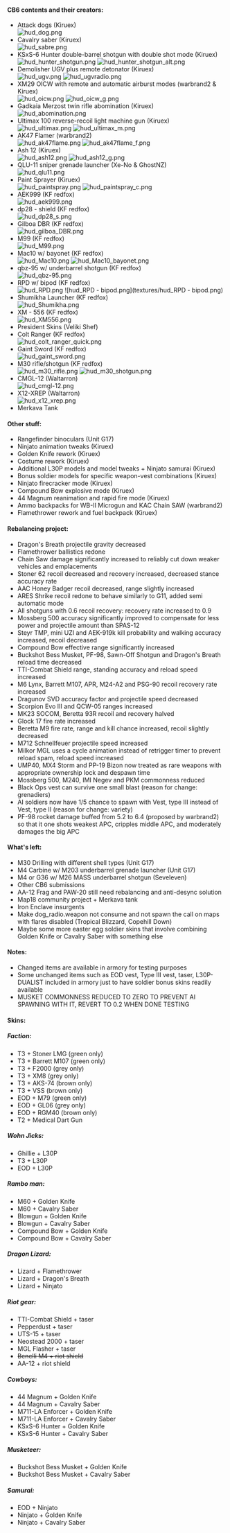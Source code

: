 #### CB6 contents and their creators:
- Attack dogs (Kiruex)  \
  ![hud_dog.png](textures/hud_dog.png)
- Cavalry saber (Kiruex)  \
  ![hud_sabre.png](textures/hud_sabre.png)
- KSxS-6 Hunter double-barrel shotgun with double shot mode (Kiruex)  \
  ![hud_hunter_shotgun.png](textures/hud_hunter_shotgun.png) ![hud_hunter_shotgun_alt.png](textures/hud_hunter_shotgun_alt.png)
- Demolisher UGV plus remote detonator (Kiruex)  \
  ![hud_ugv.png](textures/hud_ugv.png) ![hud_ugvradio.png](textures/hud_ugvradio.png)
- XM29 OICW with remote and automatic airburst modes (warbrand2 & Kiruex)  \
  ![hud_oicw.png](textures/hud_oicw.png) ![hud_oicw_g.png](textures/hud_oicw_g.png)
- Gadkaia Merzost twin rifle abomination (Kiruex)  \
  ![hud_abomination.png](textures/hud_abomination.png)
- Ultimax 100 reverse-recoil light machine gun (Kiruex)  \
  ![hud_ultimax.png](textures/hud_ultimax.png) ![hud_ultimax_m.png](textures/hud_ultimax_m.png)
- AK47 Flamer (warbrand2)  \
  ![hud_ak47flame.png](textures/hud_ak47flame.png) ![hud_ak47flame_f.png](textures/hud_ak47flame_f.png)
- Ash 12 (Kiruex)  \
  ![hud_ash12.png](textures/hud_ash12.png) ![hud_ash12_g.png](textures/hud_ash12_g.png)
- QLU-11 sniper grenade launcher (Xe-No & GhostNZ)  \
  ![hud_qlu11.png](textures/hud_qlu11.png)
- Paint Sprayer (Kiruex)  \
  ![hud_paintspray.png](textures/hud_paintspray.png) ![hud_paintspray_c.png](textures/hud_paintspray_c.png)
- AEK999 (KF redfox)  \
  ![hud_aek999.png](textures/hud_aek999.png)
- dp28 - shield (KF redfox)  \
  ![hud_dp28_s.png](textures/hud_dp28_s.png)
- Gilboa DBR (KF redfox)  \
  ![hud_gilboa_DBR.png](textures/hud_gilboa_DBR.png)
- M99 (KF redfox)  \
  ![hud_M99.png](textures/hud_M99.png)
- Mac10 w/ bayonet (KF redfox)  \
  ![hud_Mac10.png](textures/hud_Mac10.png) ![hud_Mac10_bayonet.png](textures/hud_Mac10_bayonet.png)
- qbz-95 w/ underbarrel shotgun (KF redfox)  \
  ![hud_qbz-95.png](textures/hud_qbz-95.png)
- RPD w/ bipod (KF redfox)  \
  ![hud_RPD.png](textures/hud_RPD.png) ![hud_RPD - bipod.png](textures/hud_RPD - bipod.png)
- Shumikha Launcher (KF redfox)  \
  ![hud_Shumikha.png](textures/hud_Shumikha.png)
- XM - 556 (KF redfox)  \
  ![hud_XM556.png](textures/hud_XM556.png)
- President Skins (Veliki Shef)
- Colt Ranger (KF redfox)  \
  ![hud_colt_ranger_quick.png](textures/hud_colt_ranger_quick.png)
- Gaint Sword (KF redfox)  \
  ![hud_gaint_sword.png](textures/hud_gaint_sword.png)
- M30 rifle/shotgun (KF redfox)  \
  ![hud_m30_rifle.png](textures/hud_m30_rifle.png) ![hud_m30_shotgun.png](textures/hud_m30_shotgun.png)
- CMGL-12 (Waltarron)  \
  ![hud_cmgl-12.png](textures/hud_cmgl-12.png)
- X12-XREP (Waltarron)  \
  ![hud_x12_xrep.png](hud_x12_xrep.png)
- Merkava Tank


#### Other stuff:
- Rangefinder binoculars (Unit G17)
- Ninjato animation tweaks (Kiruex)
- Golden Knife rework (Kiruex)
- Costume rework (Kiruex)
- Additional L30P models and model tweaks + Ninjato samurai (Kiruex)
- Bonus soldier models for specific weapon-vest combinations (Kiruex)
- Ninjato firecracker mode (Kiruex)
- Compound Bow explosive mode (Kiruex)
- 44 Magnum reanimation and rapid fire mode (Kiruex)
- Ammo backpacks for WB-II Microgun and KAC Chain SAW (warbrand2)
- Flamethrower rework and fuel backpack (Kiruex)


#### Rebalancing project:
- Dragon's Breath projectile gravity decreased
- Flamethrower ballistics redone
- Chain Saw damage significantly increased to reliably cut down weaker vehicles and emplacements
- Stoner 62 recoil decreased and recovery increased, decreased stance accuracy rate
- AAC Honey Badger recoil decreased, range slightly increased
- ARES Shrike recoil redone to behave similarly to G11, added semi automatic mode
- All shotguns with 0.6 recoil recovery: recovery rate increased to 0.9
- Mossberg 500 accuracy significantly improved to compensate for less power and projectile amount than SPAS-12
- Steyr TMP, mini UZI and AEK-919k kill probability and walking accuracy increased, recoil decreased
- Compound Bow effective range significantly increased
- Buckshot Bess Musket, PF-98, Sawn-Off Shotgun and Dragon's Breath reload time decreased
- TTI-Combat Shield range, standing accuracy and reload speed increased
- M6 Lynx, Barrett M107, APR, M24-A2 and PSG-90 recoil recovery rate increased
- Dragunov SVD accuracy factor and projectile speed decreased
- Scorpion Evo III and QCW-05 ranges increased
- MK23 SOCOM, Beretta 93R recoil and recovery halved
- Glock 17 fire rate increased
- Beretta M9 fire rate, range and kill chance increased, recoil slightly decreased
- M712 Schnellfeuer projectile speed increased
- Milkor MGL uses a cycle animation instead of retrigger timer to prevent reload spam, reload speed increased
- UMP40, MX4 Storm and PP-19 Bizon now treated as rare weapons with appropriate ownership lock and despawn time
- Mossberg 500, M240, IMI Negev and PKM commonness reduced
- Black Ops vest can survive one small blast (reason for change: grenadiers)
- AI soldiers now have 1/5 chance to spawn with Vest, type III instead of  Vest, type II (reason for change: variety)
- PF-98 rocket damage buffed from 5.2 to 6.4 (proposed by warbrand2) so that it one shots weakest APC, cripples middle APC, and moderately damages the big APC


#### What's left:
- M30 Drilling with different shell types (Unit G17)
- M4 Carbine w/ M203 underbarrel grenade launcher (Unit G17)
- M4 or G36 w/ M26 MASS underbarrel shotgun (Seveleven)
- Other CB6 submissions
- AA-12 Frag and PAW-20 still need rebalancing and anti-desync solution
- Map18 community project + Merkava tank
- Iron Enclave insurgents
- Make dog_radio.weapon not consume and not spawn the call on maps with flares disabled (Tropical Blizzard, Copehill Down)
- Maybe some more easter egg soldier skins that involve combining Golden Knife or Cavalry Saber with something else


#### Notes:
- Changed items are available in armory for testing purposes
- Some unchanged items such as EOD vest, Type III vest, taser, L30P-DUALIST included in armory just to have soldier bonus skins readily available
- MUSKET COMMONNESS REDUCED TO ZERO TO PREVENT AI SPAWNING WITH IT, REVERT TO 0.2 WHEN DONE TESTING

#### Skins:
##### Faction:
- T3 + Stoner LMG (green only)
- T3 + Barrett M107 (green only)
- T3 + F2000 (grey only)
- T3 + XM8 (grey only)
- T3 + AKS-74 (brown only)
- T3 + VSS (brown only)
- EOD + M79 (green only)
- EOD + GL06 (grey only)
- EOD + RGM40 (brown only)
- T2 + Medical Dart Gun

##### Wohn Jicks:
- Ghillie + L30P
- T3 + L30P
- EOD + L30P

##### Rambo man:
- M60 + Golden Knife
- M60 + Cavalry Saber
- Blowgun + Golden Knife
- Blowgun + Cavalry Saber
- Compound Bow + Golden Knife
- Compound Bow + Cavalry Saber

##### Dragon Lizard:
- Lizard + Flamethrower
- Lizard + Dragon's Breath
- Lizard + Ninjato

##### Riot gear:
- TTI-Combat Shield + taser
- Pepperdust + taser
- UTS-15 + taser
- Neostead 2000 + taser
- MGL Flasher + taser
- ~~Benelli M4 + riot shield~~
- AA-12 + riot shield

##### Cowboys:
- 44 Magnum + Golden Knife
- 44 Magnum + Cavalry Saber
- M711-LA Enforcer + Golden Knife
- M711-LA Enforcer + Cavalry Saber
- KSxS-6 Hunter + Golden Knife
- KSxS-6 Hunter + Cavalry Saber

##### Musketeer:
- Buckshot Bess Musket + Golden Knife
- Buckshot Bess Musket + Cavalry Saber

##### Samurai:
- EOD + Ninjato
- Ninjato + Golden Knife
- Ninjato + Cavalry Saber
